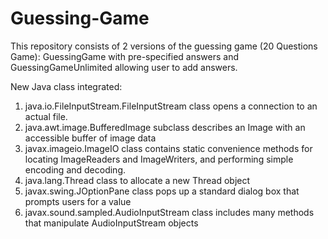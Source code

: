 # Guessing-Game
This repository consists of 2 versions of the guessing game (20 Questions Game): GuessingGame with pre-specified answers and GuessingGameUnlimited allowing user to add answers.

New Java class integrated:
1. java.io.FileInputStream.FileInputStream class opens a connection to an actual file.
2. java.awt.image.BufferedImage subclass describes an Image with an accessible buffer of image data
3. javax.imageio.ImageIO class contains static convenience methods for locating ImageReaders and ImageWriters, and performing simple encoding and decoding.
4. java.lang.Thread class to allocate a new Thread object 
5. javax.swing.JOptionPane class pops up a standard dialog box that prompts users for a value 
6. javax.sound.sampled.AudioInputStream class includes many methods that manipulate AudioInputStream objects
